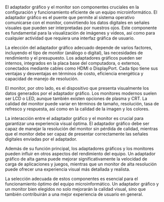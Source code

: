 El adaptador gráfico y el monitor son componentes cruciales en la configuración y funcionamiento eficiente de un equipo microinformático. El adaptador gráfico es el puente que permite al sistema operativo comunicarse con el monitor, convirtiendo los datos digitales en señales visuales que pueden ser interpretadas por nuestros ojos. Este componente es fundamental para la visualización de imágenes y videos, así como para cualquier actividad que requiera una interfaz gráfica de usuario.

La elección del adaptador gráfico adecuado depende de varios factores, incluyendo el tipo de monitor (análogo o digital), las necesidades de rendimiento y el presupuesto. Los adaptadores gráficos pueden ser internos, integrados en la placa base del computadora, o externos, conectados mediante cables como HDMI o DisplayPort. Cada tipo tiene sus ventajas y desventajas en términos de costo, eficiencia energética y capacidad de manejo de resolución.

El monitor, por otro lado, es el dispositivo que presenta visualmente los datos generados por el adaptador gráfico. Los monitores modernos suelen ser LCD o LED, aunque también existen opciones de plasma y CRT. La calidad del monitor puede variar en términos de tamaño, resolución, tasa de refresco y respuesta, así como en la calidad de la imagen y los colores.

La interacción entre el adaptador gráfico y el monitor es crucial para garantizar una experiencia visual óptima. El adaptador gráfico debe ser capaz de manejar la resolución del monitor sin pérdida de calidad, mientras que el monitor debe ser capaz de presentar correctamente las señales digitales enviadas por el adaptador.

Además de su función principal, los adaptadores gráficos y los monitores pueden influir en otros aspectos del rendimiento del equipo. Un adaptador gráfico de alta gama puede mejorar significativamente la velocidad de carga de aplicaciones y juegos, mientras que un monitor de alta resolución puede ofrecer una experiencia visual más detallada y realista.

La selección adecuada de estos componentes es esencial para el funcionamiento óptimo del equipo microinformático. Un adaptador gráfico y un monitor bien elegidos no solo mejorarán la calidad visual, sino que también contribuirán a una mejor experiencia de usuario en general.
